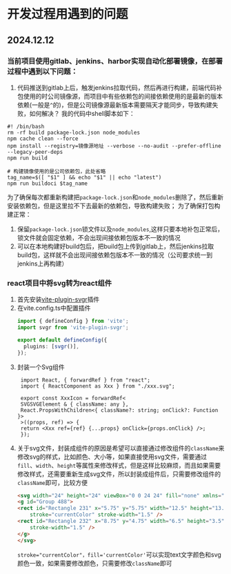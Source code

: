 # 开发过程用遇到的问题

## 2024.12.12
### 当前项目使用gitlab、jenkins、harbor实现自动化部署镜像，在部署过程中遇到以下问题：
1. 代码推送到gitlab上后，触发jenkins拉取代码，然后再进行构建，前端代码补包使用的时公司镜像源，而项目中有些依赖包的间接依赖使用的是最新的版本依赖(一般是`^`的)，但是公司镜像源最新版本需要隔天才能同步，导致构建失败，如何解决？
我的代码中shell脚本如下：
```shell
#! /bin/bash
rm -rf build package-lock.json node_modules
npm cache clean --force
npm install --registry=镜像源地址 --verbose --no-audit --prefer-offline --legacy-peer-deps
npm run build

# 构建镜像使用的是公司依赖包，此处省略
tag_name=$([ "$1" ] && echo "$1" || echo "latest")
npm run buildoci $tag_name
```
为了确保每次都重新构建把`package-lock.json`和`node_modules`删除了，然后重新安装依赖包，但是这里拉不下去最新的依赖包，导致构建失败；
为了确保打包构建正常：
1. 保留`package-lock.json`锁文件以及`node_modules`,这样只要本地补包正常后，锁文件就会固定依赖，不会出现间接依赖包版本不一致的情况
2. 可以在本地构建好build包后，把build包上传到gitlab上，然后jenkins拉取build包，这样就不会出现间接依赖包版本不一致的情况（公司要求统一到jenkins上再构建）

### react项目中将svg转为react组件
1. 首先安装[vite-plugin-svgr](https://gitcode.com/gh_mirrors/vi/vite-plugin-svgr/overview)插件
2. 在vite.config.ts中配置插件
   ```ts vite.config.ts
   import { defineConfig } from 'vite';
   import svgr from 'vite-plugin-svgr';

   export default defineConfig({
     plugins: [svgr()],
   });
   ```
3. 封装一个Svg组件
   ```tsx
    import React, { forwardRef } from "react";
    import { ReactComponent as Xxx } from "./xxx.svg";

    export const XxxIcon = forwardRef<
    SVGSVGElement & { className: any },
    React.PropsWithChildren<{ className?: string; onClick?: Function }>
    >((props, ref) => {
    return <Xxx ref={ref} {...props} onClick={props.onClick} />;
    });
    ```
4. 关于svg文件，封装成组件的原因是希望可以直接通过修改组件的`className`来修改svg的样式，比如颜色、大小等，如果直接使用svg文件，需要通过`fill`、`width`、`height`等属性来修改样式，但是这样比较麻烦，而且如果需要修改样式，还需要重新生成svg文件，所以封装成组件后，只需要修改组件的`className`即可，比较方便
    ``` html
    <svg width="24" height="24" viewBox="0 0 24 24" fill="none" xmlns="http://www.w3.org/2000/svg">
    <g id="Group 488">
    <rect id="Rectangle 231" x="5.75" y="5.75" width="12.5" height="13.5" rx="2.25" fill="white"
        stroke="currentColor" stroke-width="1.5" />
    <rect id="Rectangle 232" x="8.75" y="4.75" width="6.5" height="3.5" rx="1.25" fill="white" stroke="currentColor"
        stroke-width="1.5" />
    </g>
    </svg>
    ```
    `stroke="currentColor"，fill='currentColor'`可以实现text文字颜色和svg颜色一致，如果需要修改颜色，只需要修改`className`即可


